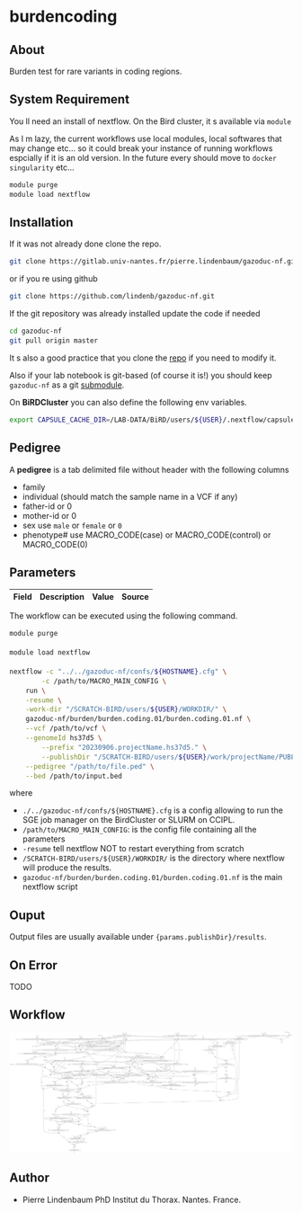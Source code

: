 


# burdencoding


## About


Burden test for rare variants in coding regions.



## System Requirement


You ll need an install of nextflow. On the Bird cluster, it s available via `module`

As I m lazy, the current workflows use local modules, local softwares that may change etc... so it could break your instance of running workflows espcially if it is an old version.
In the future every should move to  `docker` `singularity` etc...


```bash
module purge
module load nextflow
```

## Installation


If it was not already done clone the repo.

```bash
git clone https://gitlab.univ-nantes.fr/pierre.lindenbaum/gazoduc-nf.git
```

or if you re using github

```bash
git clone https://github.com/lindenb/gazoduc-nf.git
```

If the git repository was already installed update the code if needed

```bash
cd gazoduc-nf
git pull origin master
```

It s also a good practice that you clone the [repo](https://git-scm.com/book/en/v2/Git-Basics-Getting-a-Git-Repository) if you need to modify it.

Also if your lab notebook is git-based (of course it is!) you should keep `gazoduc-nf` as a git [submodule](https://git-scm.com/book/en/v2/Git-Tools-Submodules).


On **BiRDCluster** you can also define the following env variables.
```bash
export CAPSULE_CACHE_DIR=/LAB-DATA/BiRD/users/${USER}/.nextflow/capsule
```





## Pedigree


A **pedigree** is a tab delimited file without header with the following columns
 
 * family
 * individual (should match the sample name in a VCF  if any)
 * father-id or 0
 * mother-id or 0
 * sex use  `male`  or  `female` or  `0`
 * phenotype# use MACRO_CODE(case) or MACRO_CODE(control) or MACRO_CODE(0)



## Parameters


| Field | Description | Value | Source |
|-----|----|----|----|




The workflow can be executed using the following command.

```bash
module purge

module load nextflow

nextflow -c "../../gazoduc-nf/confs/${HOSTNAME}.cfg" \
        -c /path/to/MACRO_MAIN_CONFIG \
	run \
	-resume \
	-work-dir "/SCRATCH-BIRD/users/${USER}/WORKDIR/" \
	gazoduc-nf/burden/burden.coding.01/burden.coding.01.nf \
	--vcf /path/to/vcf \
	--genomeId hs37d5 \
        --prefix "20230906.projectName.hs37d5." \
        --publishDir "/SCRATCH-BIRD/users/${USER}/work/projectName/PUBLISH" \
	--pedigree "/path/to/file.ped" \
	--bed /path/to/input.bed 


```

where 

 - `./../gazoduc-nf/confs/${HOSTNAME}.cfg` is a config allowing to run the SGE job manager on the BirdCluster or SLURM on CCIPL.
 - `/path/to/MACRO_MAIN_CONFIG`: is the config file containing all the parameters
 - `-resume` tell nextflow NOT to restart everything from scratch
 - `/SCRATCH-BIRD/users/${USER}/WORKDIR/` is the directory where nextflow will produce the results.
 - `gazoduc-nf/burden/burden.coding.01/burden.coding.01.nf` is the main nextflow script








## Ouput



Output files are usually available under `{params.publishDir}/results`.

## On Error


TODO

## Workflow


![workflow.svg](workflow.svg)

## Author


 + Pierre Lindenbaum PhD Institut du Thorax. Nantes. France.



